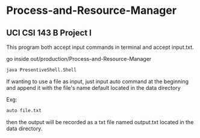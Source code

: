 # Process-and-Resource-Manager
## UCI CSI 143 B Project I

This program both accept input commands in terminal and accept input.txt.

go inside out/production/Process-and-Resource-Manager

```bash
java PresentiveShell.Shell 
```
If wanting to use a file as input, just input auto command at the beginning and append it with the file's name default located in the data directory

Exg:

```bash
auto file.txt
```

then the output will be recorded as a txt file named output.txt located in the data directory.

